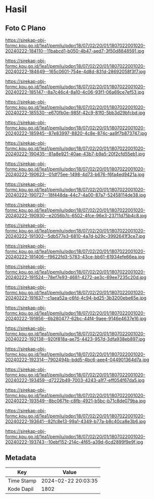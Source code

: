 # Hasil

## Foto C Plano

https://sirekap-obj-formc.kpu.go.id/1ea1/pemilu/pdpr/18/07/02/20/01/1807022001020-20240222-184110--11babcd1-b050-4b47-aed7-3f50d8848591.jpg

https://sirekap-obj-formc.kpu.go.id/1ea1/pemilu/pdpr/18/07/02/20/01/1807022001020-20240222-184649--165c0601-754e-4d8d-831d-28692058f3f7.jpg

https://sirekap-obj-formc.kpu.go.id/1ea1/pemilu/pdpr/18/07/02/20/01/1807022001020-20240222-185147--8a7c46c4-8a10-4c06-93f1-06a69ce7ef53.jpg

https://sirekap-obj-formc.kpu.go.id/1ea1/pemilu/pdpr/18/07/02/20/01/1807022001020-20240222-185530--e670fb0e-985f-42c9-81f0-5bb3d29bfcbd.jpg

https://sirekap-obj-formc.kpu.go.id/1ea1/pemilu/pdpr/18/07/02/20/01/1807022001020-20240222-185945--87e83997-8820-4c8e-874c-aa9f7b873747.jpg

https://sirekap-obj-formc.kpu.go.id/1ea1/pemilu/pdpr/18/07/02/20/01/1807022001020-20240222-190435--81a8e921-40ae-43b7-b9a5-20f2cfd55eb1.jpg

https://sirekap-obj-formc.kpu.go.id/1ea1/pemilu/pdpr/18/07/02/20/01/1807022001020-20240222-190623--01df75ee-1498-4d73-b676-f6fa4ed9421a.jpg

https://sirekap-obj-formc.kpu.go.id/1ea1/pemilu/pdpr/18/07/02/20/01/1807022001020-20240222-190727--18f448da-44c7-4a00-87a7-52458114de38.jpg

https://sirekap-obj-formc.kpu.go.id/1ea1/pemilu/pdpr/18/07/02/20/01/1807022001020-20240222-190930--e2056b7c-6502-4fce-96e3-23711d75b4c8.jpg

https://sirekap-obj-formc.kpu.go.id/1ea1/pemilu/pdpr/18/07/02/20/01/1807022001020-20240222-191302--5db577e3-6810-4a7d-b29c-3992641f3ce7.jpg

https://sirekap-obj-formc.kpu.go.id/1ea1/pemilu/pdpr/18/07/02/20/01/1807022001020-20240222-191406--f9622fd3-5783-43ce-bb61-61934efe66ea.jpg

https://sirekap-obj-formc.kpu.go.id/1ea1/pemilu/pdpr/18/07/02/20/01/1807022001020-20240222-191524--78ef7e93-4681-4272-ae3c-69ee7235c20d.jpg

https://sirekap-obj-formc.kpu.go.id/1ea1/pemilu/pdpr/18/07/02/20/01/1807022001020-20240222-191637--c1aea52a-c6fd-4c94-bd25-3b3200ebe65e.jpg

https://sirekap-obj-formc.kpu.go.id/1ea1/pemilu/pdpr/18/07/02/20/01/1807022001020-20240222-191856--6b280477-62bc-44f4-9aee-9146e4637e16.jpg

https://sirekap-obj-formc.kpu.go.id/1ea1/pemilu/pdpr/18/07/02/20/01/1807022001020-20240222-192138--920f818a-ae75-4423-957d-3dfa938eb897.jpg

https://sirekap-obj-formc.kpu.go.id/1ea1/pemilu/pdpr/18/07/02/20/01/1807022001020-20240222-192314--7902494b-bdd5-4bc6-aee4-044901364d7a.jpg

https://sirekap-obj-formc.kpu.go.id/1ea1/pemilu/pdpr/18/07/02/20/01/1807022001020-20240222-193459--d7222b49-7003-4243-a1f7-eff054f67da5.jpg

https://sirekap-obj-formc.kpu.go.id/1ea1/pemilu/pdpr/18/07/02/20/01/1807022001020-20240222-193549--8bc067fe-c8fb-4921-b5bc-b71c8de079ba.jpg

https://sirekap-obj-formc.kpu.go.id/1ea1/pemilu/pdpr/18/07/02/20/01/1807022001020-20240222-193641--82fc8e13-99a1-4349-b77a-b8c40ca8e3b6.jpg

https://sirekap-obj-formc.kpu.go.id/1ea1/pemilu/pdpr/18/07/02/20/01/1807022001020-20240222-193743--10ebf152-214c-4f65-a39d-6cd2899f9e9f.jpg


## Metadata

| Key        | Value               |
| ---------- | ------------------- |
| Time Stamp | 2024-02-22 20:03:35 |
| Kode Dapil | 1802                |



